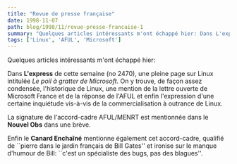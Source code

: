 ```yaml
---
title: "Revue de presse française"
date: 1998-11-07
path: blog/1998/11/revue-presse-francaise-1
summary: "Quelques articles intéressants m'ont échappé hier: Dans L'express de cette semaine (no 2470), une pleine page sur Linux intitulée Le poil à gratter de Microsoft."
tags: ['Linux', 'AFUL', 'Microsoft']
---
```


<P>
Quelques articles intéressants m'ont échappé hier:
</P>

<P>
Dans <B>L'express</B> de cette semaine (no 2470), une pleine page
sur Linux intitulée <EM>Le poil à gratter de Microsoft</EM>.
On y trouve, de façon assez condensée, l'historique de Linux,
une mention de la lettre ouverte de Microsoft France et de la
réponse de l'AFUL et enfin l'expression d'une certaine inquiétude
vis-à-vis de la commercialisation à outrance de Linux.
</P>

<P>
La signature de l'accord-cadre AFUL/MENRT est mentionnée
dans le <B>Nouvel Obs</B> dans une brève.
</P>

<P>
Enfin le <B>Canard Enchaîné</B> mentionne également cet accord-cadre,
qualifié de ``pierre dans le jardin français de Bill Gates'' et ironise
sur le manque d'humour de Bill: ``c'est un spécialiste des bugs, pas
des blagues''.
</P>


